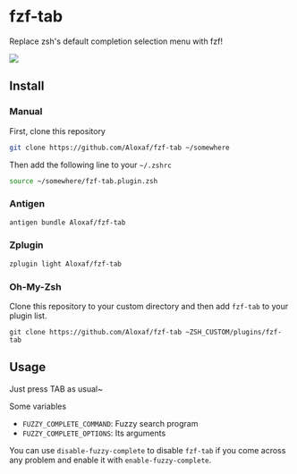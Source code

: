 # fzf-tab

Replace zsh's default completion selection menu with fzf!

![](http://storage.aloxaf.cn/fzf-tab.gif)

## Install

### Manual

First, clone this repository
```bash
git clone https://github.com/Aloxaf/fzf-tab ~/somewhere
```

Then add the following line to your `~/.zshrc`
```bash
source ~/somewhere/fzf-tab.plugin.zsh
```

### Antigen

```bash
antigen bundle Aloxaf/fzf-tab
```

### Zplugin

```bash
zplugin light Aloxaf/fzf-tab
```

### Oh-My-Zsh

Clone this repository to your custom directory and then add `fzf-tab` to your plugin list.

```
git clone https://github.com/Aloxaf/fzf-tab ~ZSH_CUSTOM/plugins/fzf-tab
```

## Usage

Just press TAB as usual~

Some variables

- `FUZZY_COMPLETE_COMMAND`: Fuzzy search program 
- `FUZZY_COMPLETE_OPTIONS`: Its arguments

You can use `disable-fuzzy-complete` to disable `fzf-tab` if you come across any problem
and enable it with `enable-fuzzy-complete`.
